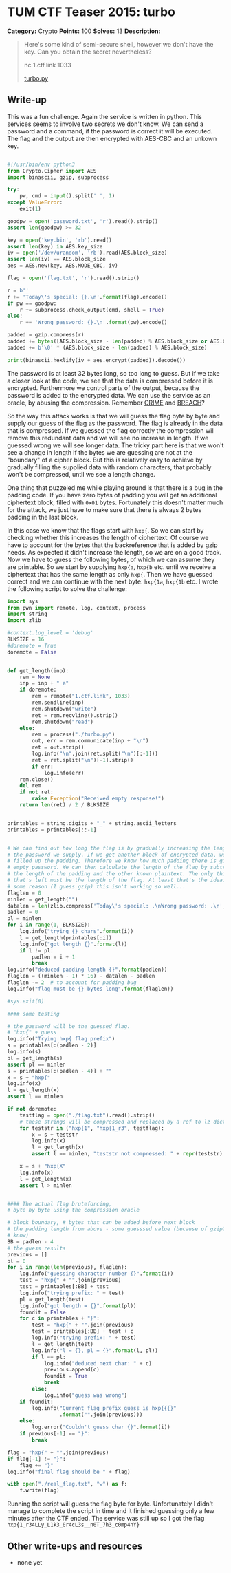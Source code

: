 # TUM CTF Teaser 2015: turbo

**Category:** Crypto
**Points:** 100
**Solves:** 13
**Description:**

> Here's some kind of semi-secure shell, however we don't have the key. Can you obtain the secret nevertheless?
> 
> nc 1.ctf.link 1033
> 
> [turbo.py](turbo.py)


## Write-up

This was a fun challenge. Again the service is written in python. This services seems
to involve two secrets we don't know. We can send a password and a command, if the 
password is correct it will be executed. The flag and the output are then encrypted
with AES-CBC and an unkown key.

```python

#!/usr/bin/env python3
from Crypto.Cipher import AES
import binascii, gzip, subprocess

try:
    pw, cmd = input().split(' ', 1)
except ValueError:
    exit(1)

goodpw = open('password.txt', 'r').read().strip()
assert len(goodpw) >= 32

key = open('key.bin', 'rb').read()
assert len(key) in AES.key_size
iv = open('/dev/urandom', 'rb').read(AES.block_size)
assert len(iv) == AES.block_size
aes = AES.new(key, AES.MODE_CBC, iv)

flag = open('flag.txt', 'r').read().strip()

r = b''
r += 'Today\'s special: {}.\n'.format(flag).encode()
if pw == goodpw:
    r += subprocess.check_output(cmd, shell = True)
else:
    r += 'Wrong password: {}.\n'.format(pw).encode()

padded = gzip.compress(r)
padded += bytes([AES.block_size - len(padded) % AES.block_size or AES.block_size])
padded += b'\0' * (AES.block_size - len(padded) % AES.block_size)

print(binascii.hexlify(iv + aes.encrypt(padded)).decode())
```

The password is at least 32 bytes long, so too long to guess. But if we take a closer
look at the code, we see that the data is compressed before it is encrypted. Furthermore
we control parts of the output, because the password is added to the encrypted data.
We can use the service as an oracle, by abusing the compression. Remember 
[CRIME](https://en.wikipedia.org/wiki/CRIME) and 
[BREACH](https://en.wikipedia.org/wiki/BREACH_%28security_exploit%29)?

So the way this attack works is that we will guess the flag byte by byte and supply
our guess of the flag as the password. The flag is already in the data that is
compressed. If we guessed the flag correctly the compression will remove this
redundant data and we will see no increase in length. If we guessed wrong we will
see longer data. The tricky part here is that we won't see a change in length if 
the bytes we are guessing are not at the "boundary" of a cipher block. But this
is relatively easy to achieve by gradually filling the supplied data with random
characters, that probably won't be compressed, until we see a length change. 

One thing that puzzeled me while playing around is that there is a bug in the padding
code. If you have zero bytes of padding you will get an additional ciphertext block, 
filled with `0x01` bytes. Fortunately this doesn't matter much for the attack, we just
have to make sure that there is always 2 bytes padding in the last block.

In this case we know that the flags start with `hxp{`. So we can start by checking
whether this increases the length of ciphertext. Of course we have to account for 
the bytes that the backreference that is added by gzip needs. As expected it
didn't increase the length, so we are on a good track. Now we have to guess
the following bytes, of which we can assume they are printable. So we start
by supplying `hxp{a`, `hxp{b` etc. until we receive a ciphertext that has
the same length as only `hxp{`. Then we have guessed correct and we can continue
with the next byte: `hxp{1a`, `hxp{1b` etc. I wrote the following script to solve
the challenge:

```python
import sys
from pwn import remote, log, context, process
import string
import zlib

#context.log_level = 'debug'
BLKSIZE = 16
#doremote = True
doremote = False


def get_length(inp):
    rem = None
    inp = inp + " a"
    if doremote:
        rem = remote("1.ctf.link", 1033)
        rem.sendline(inp)
        rem.shutdown("write")
        ret = rem.recvline().strip()
        rem.shutdown("read")
    else:
        rem = process("./turbo.py")
        out, err = rem.communicate(inp + "\n")
        ret = out.strip()
        log.info("\n".join(ret.split("\n")[:-1]))
        ret = ret.split("\n")[-1].strip()
        if err:
            log.info(err)
    rem.close()
    del rem
    if not ret:
        raise Exception("Received empty response!")
    return len(ret) / 2 / BLKSIZE


printables = string.digits + "_" + string.ascii_letters
printables = printables[::-1]


# We can find out how long the flag is by gradually increasing the length of
# the password we supply. If we get another block of encrypted data, we know we
# filled up the padding. Therefore we know how much padding there is given an
# empty password. We can then calculate the length of the flag by subtracting
# the length of the padding and the other known plaintext. The only thing
# that's left must be the length of the flag. At least that's the idea. For
# some reason (I guess gzip) this isn't working so well...
flaglen = 0
minlen = get_length("")
datalen = len(zlib.compress('Today\'s special: .\nWrong password: .\n', 9))
padlen = 0
pl = minlen
for i in range(1, BLKSIZE):
    log.info("trying {} chars".format(i))
    l = get_length(printables[:i])
    log.info("got length {}".format(l))
    if l != pl:
        padlen = i + 1
        break
log.info("deduced padding length {}".format(padlen))
flaglen = ((minlen - 1) * 16) - datalen - padlen
flaglen -= 2  # to account for padding bug
log.info("flag must be {} bytes long".format(flaglen))

#sys.exit(0)

#### some testing

# the password will be the guessed flag.
# "hxp{" + guess
log.info("Trying hxp{ flag prefix")
s = printables[:(padlen - 2)]
log.info(s)
pl = get_length(s)
assert pl == minlen
s = printables[:(padlen - 4)] + ""
x = s + "hxp{"
log.info(x)
l = get_length(x)
assert l == minlen

if not doremote:
    testflag = open("./flag.txt").read().strip()
    # these strings will be compressed and replaced by a ref to lz dictionary
    for teststr in ("hxp{1", "hxp{1_r3", testflag):
        x = s + teststr
        log.info(x)
        l = get_length(x)
        assert l == minlen, "teststr not compressed: " + repr(teststr)

    x = s + "hxp{X"
    log.info(x)
    l = get_length(x)
    assert l > minlen


#### The actual flag bruteforcing,
# byte by byte using the compression oracle

# block boundary, # bytes that can be added before next block
# the padding length from above - some guesssed value (because of gzip? I don't
# know)
BB = padlen - 4
# the guess results
previous = []
pl = 0
for i in range(len(previous), flaglen):
    log.info("guessing character number {}".format(i))
    test = "hxp{" + "".join(previous)
    test = printables[:BB] + test
    log.info("trying prefix: " + test)
    pl = get_length(test)
    log.info("got length = {}".format(pl))
    foundit = False
    for c in printables + "}":
        test = "hxp{" + "".join(previous)
        test = printables[:BB] + test + c
        log.info("trying prefix: " + test)
        l = get_length(test)
        log.info("l = {}, pl = {}".format(l, pl))
        if l == pl:
            log.info("deduced next char: " + c)
            previous.append(c)
            foundit = True
            break
        else:
            log.info("guess was wrong")
    if foundit:
        log.info("Current flag prefix guess is hxp{{{}"
                 .format("".join(previous)))
    else:
        log.error("Couldn't guess char {}".format(i))
    if previous[-1] == "}":
        break

flag = "hxp{" + "".join(previous)
if flag[-1] != "}":
    flag += "}"
log.info("final flag should be " + flag)

with open("./real_flag.txt", "w") as f:
    f.write(flag)
```

Running the script will guess the flag byte for byte. Unfortunately I didn't manage to 
complete the script in time and it finished guessing only a few minutes after the CTF 
ended. The service was still up so I got the flag `hxp{1_r34LLy_L1k3_0r4cL3s__n0T_7h3_c0mp4nY}` 

## Other write-ups and resources

* none yet
